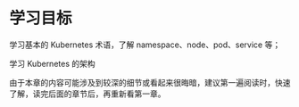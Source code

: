 # 学习目标

学习基本的 Kubernetes 术语，了解 namespace、node、pod、service 等；

学习 Kubernetes 的架构

由于本章的内容可能涉及到较深的细节或看起来很晦暗，建议第一遍阅读时，快速了解，读完后面的章节后，再重新看第一章。

